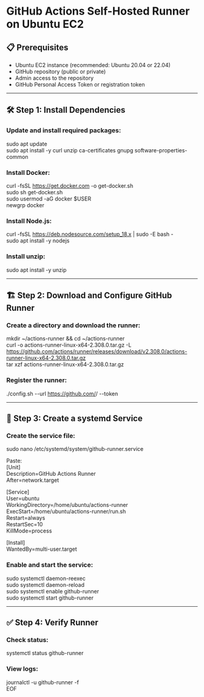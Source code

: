 
# GitHub Actions Self-Hosted Runner on Ubuntu EC2

## 📋 Prerequisites  
- Ubuntu EC2 instance (recommended: Ubuntu 20.04 or 22.04)  
- GitHub repository (public or private)  
- Admin access to the repository   
- GitHub Personal Access Token or registration token  

---  

## 🛠️ Step 1: Install Dependencies  

### Update and install required packages:  
sudo apt update  
sudo apt install -y curl unzip ca-certificates gnupg software-properties-common  

### Install Docker:  
curl -fsSL https://get.docker.com -o get-docker.sh  
sudo sh get-docker.sh  
sudo usermod -aG docker $USER  
newgrp docker  

### Install Node.js:  
curl -fsSL https://deb.nodesource.com/setup_18.x | sudo -E bash -  
sudo apt install -y nodejs  

### Install unzip:   
sudo apt install -y unzip  

---  

## 🏗️ Step 2: Download and Configure GitHub Runner  

### Create a directory and download the runner:  
mkdir ~/actions-runner && cd ~/actions-runner  
curl -o actions-runner-linux-x64-2.308.0.tar.gz -L https://github.com/actions/runner/releases/download/v2.308.0/actions-runner-linux-x64-2.308.0.tar.gz  
tar xzf actions-runner-linux-x64-2.308.0.tar.gz  

### Register the runner:  
./config.sh --url https://github.com/<your-org-or-username>/<repo-name> --token <your-token>  

---

## 🔄 Step 3: Create a systemd Service  

### Create the service file:  
sudo nano /etc/systemd/system/github-runner.service  

Paste:  
[Unit]  
Description=GitHub Actions Runner  
After=network.target  

[Service]  
User=ubuntu  
WorkingDirectory=/home/ubuntu/actions-runner  
ExecStart=/home/ubuntu/actions-runner/run.sh  
Restart=always   
RestartSec=10  
KillMode=process  

[Install]  
WantedBy=multi-user.target  

### Enable and start the service:  
sudo systemctl daemon-reexec  
sudo systemctl daemon-reload  
sudo systemctl enable github-runner  
sudo systemctl start github-runner  

---

## ✅ Step 4: Verify Runner  

### Check status:  
systemctl status github-runner  
 
### View logs:  
journalctl -u github-runner -f  
EOF
